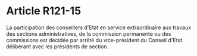 # Article R121-15

La participation des conseillers d'Etat en service extraordinaire aux travaux des sections administratives, de la commission permanente ou des commissions est décidée par arrêté du vice-président du Conseil d'Etat délibérant avec les présidents de section.
